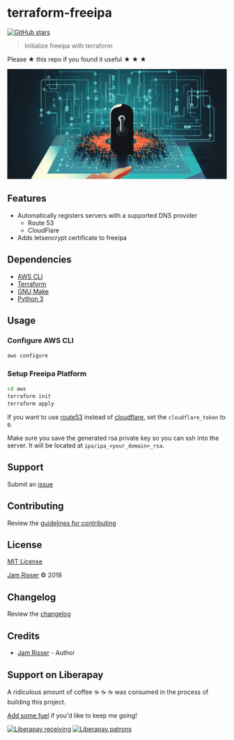 # terraform-freeipa

[![GitHub stars](https://img.shields.io/github/stars/codejamninja/terraform-freeipa.svg?style=social&label=Stars)](https://github.com/codejamninja/terraform-freeipa)

> Initialize freeipa with terraform

Please ★ this repo if you found it useful ★ ★ ★

![](assets/terraform-freeipa.png)

## Features

* Automatically registers servers with a supported DNS provider
    * Route 53
    * CloudFlare
* Adds letsencrypt certificate to freeipa


## Dependencies

* [AWS CLI](https://aws.amazon.com/cli)
* [Terraform](https://terraform.io)
* [GNU Make](https://www.gnu.org/software/make)
* [Python 3](https://www.python.org)


## Usage

### Configure AWS CLI

```sh
aws configure
```

### Setup Freeipa Platform

```sh
cd aws
terraform init
terraform apply
```

If you want to use [route53](https://aws.amazon.com/route53) instead of [cloudflare](https://www.cloudflare.com),
set the `cloudflare_token` to `0`.

Make sure you save the generated rsa private key so you can ssh into the server.
It will be located at `ipa/ipa_<your_domain>_rsa`.


## Support

Submit an [issue](https://github.com/codejamninja/terraform-freeipa/issues/new)


## Contributing

Review the [guidelines for contributing](https://github.com/codejamninja/terraform-freeipa/blob/master/CONTRIBUTING.md)


## License

[MIT License](https://github.com/codejamninja/terraform-freeipa/blob/master/LICENSE)

[Jam Risser](https://codejam.ninja) © 2018


## Changelog

Review the [changelog](https://github.com/codejamninja/terraform-freeipa/blob/master/CHANGELOG.md)


## Credits

* [Jam Risser](https://codejam.ninja) - Author


## Support on Liberapay

A ridiculous amount of coffee ☕ ☕ ☕ was consumed in the process of building this project.

[Add some fuel](https://liberapay.com/codejamninja/donate) if you'd like to keep me going!

[![Liberapay receiving](https://img.shields.io/liberapay/receives/codejamninja.svg?style=flat-square)](https://liberapay.com/codejamninja/donate)
[![Liberapay patrons](https://img.shields.io/liberapay/patrons/codejamninja.svg?style=flat-square)](https://liberapay.com/codejamninja/donate)
